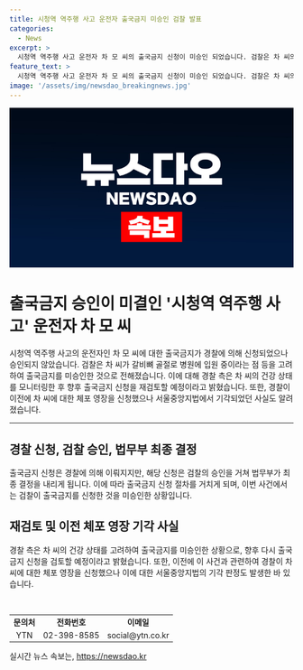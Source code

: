 ```yaml
---
title: 시청역 역주행 사고 운전자 출국금지 미승인 검찰 발표
categories:
  - News
excerpt: >
  시청역 역주행 사고 운전자 차 모 씨의 출국금지 신청이 미승인 되었습니다. 검찰은 차 씨의 갈비뼈 골절로 인한 병원 입원 상태로 도주 우려가 낮다는 이유를 언급했습니다. 경찰은 차 씨의 건강 상태를 모니터링하면서 향후 출국금지 신청을 재검토할 계획이라고 밝혔으며, 이전 체포 영장 신청도 기각된 바 있습니다.
feature_text: >
  시청역 역주행 사고 운전자 차 모 씨의 출국금지 신청이 미승인 되었습니다. 검찰은 차 씨의 갈비뼈 골절로 인한 병원 입원 상태로 도주 우려가 낮다는 이유를 언급했습니다. 경찰은 차 씨의 건강 상태를 모니터링하면서 향후 출국금지 신청을 재검토할 계획이라고 밝혔으며, 이전 체포 영장 신청도 기각된 바 있습니다.
image: '/assets/img/newsdao_breakingnews.jpg'
---
```


<p><img src="/assets/img/newsdao_breakingnews.jpg" alt="flaretime 속보" /></p>

<h1>출국금지 승인이 미결인 '시청역 역주행 사고' 운전자 차 모 씨</h1>

<p data-ke-size="size16">시청역 역주행 사고의 운전자인 차 모 씨에 대한 출국금지가 경찰에 의해 신청되었으나 승인되지 않았습니다. 검찰은 차 씨가 갈비뼈 골절로 병원에 입원 중이라는 점 등을 고려하여 출국금지를 미승인한 것으로 전해졌습니다. 이에 대해 경찰 측은 차 씨의 건강 상태를 모니터링한 후 향후 출국금지 신청을 재검토할 예정이라고 밝혔습니다. 또한, 경찰이 이전에 차 씨에 대한 체포 영장을 신청했으나 서울중앙지법에서 기각되었던 사실도 알려졌습니다.</p>

<hr>

<h2 data-ke-size="size26">경찰 신청, 검찰 승인, 법무부 최종 결정</h2>

<p data-ke-size="size16">출국금지 신청은 경찰에 의해 이뤄지지만, 해당 신청은 검찰의 승인을 거쳐 법무부가 최종 결정을 내리게 됩니다. 이에 따라 출국금지 신청 절차를 거치게 되며, 이번 사건에서는 검찰이 출국금지를 신청한 것을 미승인한 상황입니다.</p>

<h2 data-ke-size="size26">재검토 및 이전 체포 영장 기각 사실</h2>

<p data-ke-size="size16">경찰 측은 차 씨의 건강 상태를 고려하여 출국금지를 미승인한 상황으로, 향후 다시 출국금지 신청을 검토할 예정이라고 밝혔습니다. 또한, 이전에 이 사건과 관련하여 경찰이 차 씨에 대한 체포 영장을 신청했으나 이에 대한 서울중앙지법의 기각 판정도 발생한 바 있습니다.</p>

<p data-ke-size="size16">&nbsp;</p>

<table>
    <tr>
        <td style="text-align: center; height: 17px;"><b>문의처</b></td>
        <td style="text-align: center; height: 17px;"><b>전화번호</b></td>
        <td style="text-align: center; height: 17px;"><b>이메일</b></td>
    </tr>
    <tr>
        <td style="text-align: center; height: 17px;">YTN</td>
        <td style="text-align: center; height: 17px;">02-398-8585</td>
        <td style="text-align: center; height: 17px;">social@ytn.co.kr</td>
    </tr>
</table>
실시간 뉴스 속보는, <a href="https://newsdao.kr" rel="dofollow">https://newsdao.kr</a>


